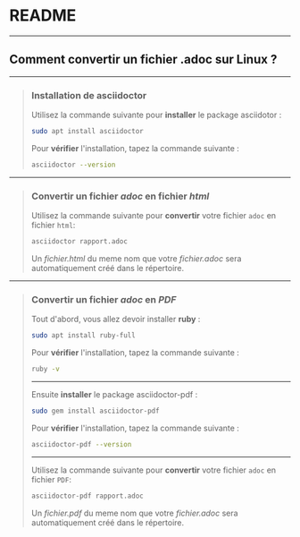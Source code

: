 # README

---
## Comment convertir un fichier .adoc sur Linux ?

---

>### Installation de **asciidoctor**
> Utilisez la commande suivante pour **installer** le package asciidotor :
>```bash
>sudo apt install asciidoctor
>```
> Pour **vérifier** l'installation, tapez la commande suivante :
>```bash
>asciidoctor --version
>```

---

>### Convertir un fichier _adoc_ en fichier _html_
>Utilisez la commande suivante pour **convertir** votre fichier `adoc` en fichier `html`:
>```bash
>asciidoctor rapport.adoc
>```
>Un _fichier.html_ du meme nom que votre _fichier.adoc_ sera automatiquement créé dans le répertoire. 

---

>### Convertir un fichier _adoc_ en _PDF_
>Tout d'abord, vous allez devoir installer **ruby** :
>```bash
>sudo apt install ruby-full
>```
> Pour **vérifier** l'installation, tapez la commande suivante :
>```bash
>ruby -v
>```
>---
>Ensuite **installer** le package asciidoctor-pdf :
>```bash
>sudo gem install asciidoctor-pdf
>```
> Pour **vérifier** l'installation, tapez la commande suivante :
>```bash
>asciidoctor-pdf --version
>```
>---
>Utilisez la commande suivante pour **convertir** votre fichier `adoc` en fichier `PDF`:
>```bash
>asciidoctor-pdf rapport.adoc
>```
>Un _fichier.pdf_ du meme nom que votre _fichier.adoc_ sera automatiquement créé dans le répertoire.
